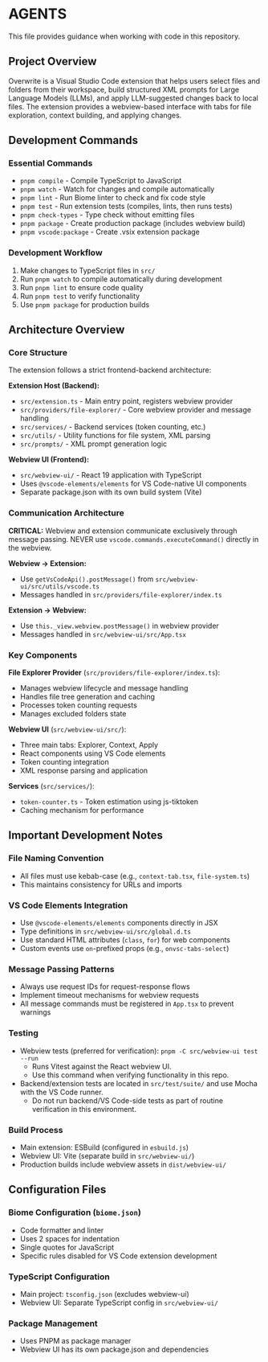 # AGENTS

This file provides guidance when working with code in this repository.

## Project Overview

Overwrite is a Visual Studio Code extension that helps users select files and folders from their workspace, build structured XML prompts for Large Language Models (LLMs), and apply LLM-suggested changes back to local files. The extension provides a webview-based interface with tabs for file exploration, context building, and applying changes.

## Development Commands

### Essential Commands
- `pnpm compile` - Compile TypeScript to JavaScript
- `pnpm watch` - Watch for changes and compile automatically
- `pnpm lint` - Run Biome linter to check and fix code style
- `pnpm test` - Run extension tests (compiles, lints, then runs tests)
- `pnpm check-types` - Type check without emitting files
- `pnpm package` - Create production package (includes webview build)
- `pnpm vscode:package` - Create .vsix extension package

### Development Workflow
1. Make changes to TypeScript files in `src/`
2. Run `pnpm watch` to compile automatically during development
3. Run `pnpm lint` to ensure code quality
4. Run `pnpm test` to verify functionality
5. Use `pnpm package` for production builds

## Architecture Overview

### Core Structure
The extension follows a strict frontend-backend architecture:

**Extension Host (Backend):**
- `src/extension.ts` - Main entry point, registers webview provider
- `src/providers/file-explorer/` - Core webview provider and message handling
- `src/services/` - Backend services (token counting, etc.)
- `src/utils/` - Utility functions for file system, XML parsing
- `src/prompts/` - XML prompt generation logic

**Webview UI (Frontend):**
- `src/webview-ui/` - React 19 application with TypeScript
- Uses `@vscode-elements/elements` for VS Code-native UI components
- Separate package.json with its own build system (Vite)

### Communication Architecture
**CRITICAL:** Webview and extension communicate exclusively through message passing. NEVER use `vscode.commands.executeCommand()` directly in the webview.

**Webview → Extension:**
- Use `getVsCodeApi().postMessage()` from `src/webview-ui/src/utils/vscode.ts`
- Messages handled in `src/providers/file-explorer/index.ts`

**Extension → Webview:**
- Use `this._view.webview.postMessage()` in webview provider
- Messages handled in `src/webview-ui/src/App.tsx`

### Key Components

**File Explorer Provider** (`src/providers/file-explorer/index.ts`):
- Manages webview lifecycle and message handling
- Handles file tree generation and caching
- Processes token counting requests
- Manages excluded folders state

**Webview UI** (`src/webview-ui/src/`):
- Three main tabs: Explorer, Context, Apply
- React components using VS Code elements
- Token counting integration
- XML response parsing and application

**Services** (`src/services/`):
- `token-counter.ts` - Token estimation using js-tiktoken
- Caching mechanism for performance

## Important Development Notes

### File Naming Convention
- All files must use kebab-case (e.g., `context-tab.tsx`, `file-system.ts`)
- This maintains consistency for URLs and imports

### VS Code Elements Integration
- Use `@vscode-elements/elements` components directly in JSX
- Type definitions in `src/webview-ui/src/global.d.ts`
- Use standard HTML attributes (`class`, `for`) for web components
- Custom events use `on`-prefixed props (e.g., `onvsc-tabs-select`)

### Message Passing Patterns
- Always use request IDs for request-response flows
- Implement timeout mechanisms for webview requests
- All message commands must be registered in `App.tsx` to prevent warnings

### Testing
- Webview tests (preferred for verification): `pnpm -C src/webview-ui test --run`
  - Runs Vitest against the React webview UI.
  - Use this command when verifying functionality in this repo.
- Backend/extension tests are located in `src/test/suite/` and use Mocha with the VS Code runner.
  - Do not run backend/VS Code-side tests as part of routine verification in this environment.

### Build Process
- Main extension: ESBuild (configured in `esbuild.js`)
- Webview UI: Vite (separate build in `src/webview-ui/`)
- Production builds include webview assets in `dist/webview-ui/`

## Configuration Files

### Biome Configuration (`biome.json`)
- Code formatter and linter
- Uses 2 spaces for indentation
- Single quotes for JavaScript
- Specific rules disabled for VS Code extension development

### TypeScript Configuration
- Main project: `tsconfig.json` (excludes webview-ui)
- Webview UI: Separate TypeScript config in `src/webview-ui/`

### Package Management
- Uses PNPM as package manager
- Webview UI has its own package.json and dependencies
